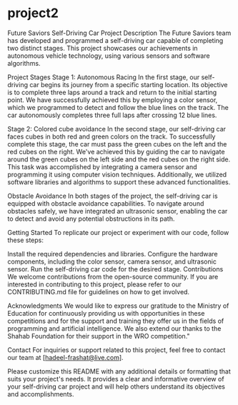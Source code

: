 # project2
Future Saviors Self-Driving Car Project
Description
The Future Saviors team has developed and programmed a self-driving car capable of completing two distinct stages. This project showcases our achievements in autonomous vehicle technology, using various sensors and software algorithms.

Project Stages
Stage 1: Autonomous Racing
In the first stage, our self-driving car begins its journey from a specific starting location. Its objective is to complete three laps around a track and return to the initial starting point. We have successfully achieved this by employing a color sensor, which we programmed to detect and follow the blue lines on the track. The car autonomously completes three full laps after crossing 12 blue lines.

Stage 2: Colored cube avoidance
In the second stage, our self-driving car faces cubes in both red and green colors on the track. To successfully complete this stage, the car must pass the green cubes on the left and the red cubes on the right. We've achieved this by guiding the car to navigate around the green cubes on the left side and the red cubes on the right side. This task was accomplished by integrating a camera sensor and programming it using computer vision techniques. Additionally, we utilized software libraries and algorithms to support these advanced functionalities.

Obstacle Avoidance
In both stages of the project, the self-driving car is equipped with obstacle avoidance capabilities. To navigate around obstacles safely, we have integrated an ultrasonic sensor, enabling the car to detect and avoid any potential obstructions in its path.

Getting Started
To replicate our project or experiment with our code, follow these steps:

Install the required dependencies and libraries.
Configure the hardware components, including the color sensor, camera sensor, and ultrasonic sensor.
Run the self-driving car code for the desired stage.
Contributions
We welcome contributions from the open-source community. If you are interested in contributing to this project, please refer to our CONTRIBUTING.md file for guidelines on how to get involved.



Acknowledgments
We would like to express our gratitude to the Ministry of Education for continuously providing us with opportunities in these competitions and for the support and training they offer us in the fields of programming and artificial intelligence. We also extend our thanks to the Shahab Foundation for their support in the WRO competition."

Contact
For inquiries or support related to this project, feel free to contact our team at [hadeel-frashat@live.com].

Please customize this README with any additional details or formatting that suits your project's needs. It provides a clear and informative overview of your self-driving car project and will help others understand its objectives and accomplishments.
